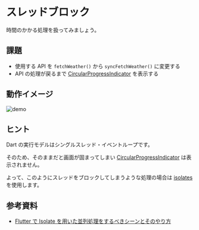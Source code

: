 # スレッドブロック

時間のかかる処理を扱ってみましょう。

## 課題

- 使用する API を `fetchWeather()` から `syncFetchWeather()` に変更する
- API の処理が戻るまで [CircularProgressIndicator] を表示する

## 動作イメージ

![demo]

## ヒント

Dart の実行モデルはシングルスレッド・イベントループです。

そのため、そのままだと画面が固まってしまい [CircularProgressIndicator] は表示されません。

よって、このようにスレッドをブロックしてしまうような処理の場合は [isolates] を使用します。

## 参考資料

- [Flutter で Isolate を用いた並列処理をするべきシーンとそのやり方]

<!-- Links -->

[circularprogressindicator]: https://api.flutter.dev/flutter/material/CircularProgressIndicator-class.html
[demo]: https://github.com/yumemi-inc/flutter-training-template/blob/main/docs/sessions/images/thread_block/demo.gif?raw=true
[isolates]: https://dart.dev/guides/language/concurrency#how-isolates-work
[flutter で isolate を用いた並列処理をするべきシーンとそのやり方]: https://medium.com/flutter-jp/isolate-a3f6eab488b5
